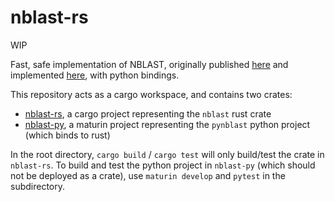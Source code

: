 # nblast-rs

WIP

Fast, safe implementation of NBLAST, originally published [here](https://www.ncbi.nlm.nih.gov/pmc/articles/PMC4961245/) and implemented [here](https://github.com/natverse/nat.nblast/), with python bindings.

This repository acts as a cargo workspace, and contains two crates:

- [nblast-rs](./nblast-rs), a cargo project representing the `nblast` rust crate
- [nblast-py](./nblast-py), a maturin project representing the `pynblast` python project (which binds to rust)

In the root directory, `cargo build` / `cargo test` will only build/test the crate in `nblast-rs`.
To build and test the python project in `nblast-py` (which should not be deployed as a crate), use `maturin develop` and `pytest` in the subdirectory.
